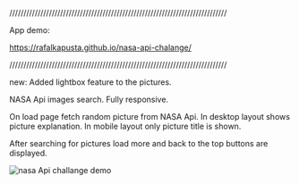 /////////////////////////////////////////////////////////////////////////////

App demo: 

https://rafalkapusta.github.io/nasa-api-chalange/

/////////////////////////////////////////////////////////////////////////////

new: Added lightbox feature to the pictures. 

NASA Api images search. 
Fully responsive.

On load page fetch random picture from NASA Api.
In desktop layout shows picture explanation. 
In mobile layout only picture title is shown.


After searching for pictures load more and back to the top buttons are displayed.


![nasa Api challange demo](nasaApi.gif)